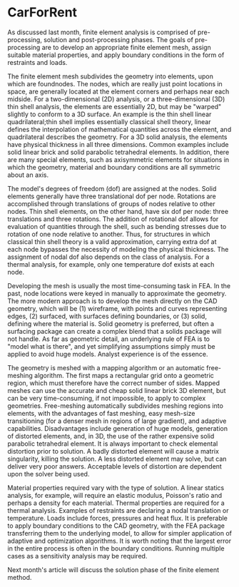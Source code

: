 CarForRent
==========

As discussed last month, finite element analysis is comprised of pre-processing, solution and post-processing phases. The goals of pre-processing are to develop an appropriate finite element mesh, assign suitable material properties, and apply boundary conditions in the form of restraints and loads.

The finite element mesh subdivides the geometry into elements, upon which are foundnodes. The nodes, which are really just point locations in space, are generally located at the element corners and perhaps near each midside. For a two-dimensional (2D) analysis, or a three-dimensional (3D) thin shell analysis, the elements are essentially 2D, but may be "warped" slightly to conform to a 3D surface. An example is the thin shell linear quadrilateral;thin shell implies essentially classical shell theory, linear defines the interpolation of mathematical quantities across the element, and quadrilateral describes the geometry. For a 3D solid analysis, the elements have physical thickness in all three dimensions. Common examples include solid linear brick and solid parabolic tetrahedral elements. In addition, there are many special elements, such as axisymmetric elements for situations in which the geometry, material and boundary conditions are all symmetric about an axis.

The model's degrees of freedom (dof) are assigned at the nodes. Solid elements generally have three translational dof per node. Rotations are accomplished through translations of groups of nodes relative to other nodes. Thin shell elements, on the other hand, have six dof per node: three translations and three rotations. The addition of rotational dof allows for evaluation of quantities through the shell, such as bending stresses due to rotation of one node relative to another. Thus, for structures in which classical thin shell theory is a valid approximation, carrying extra dof at each node bypasses the necessity of modeling the physical thickness. The assignment of nodal dof also depends on the class of analysis. For a thermal analysis, for example, only one temperature dof exists at each node.

Developing the mesh is usually the most time-consuming task in FEA. In the past, node locations were keyed in manually to approximate the geometry. The more modern approach is to develop the mesh directly on the CAD geometry, which will be (1) wireframe, with points and curves representing edges, (2) surfaced, with surfaces defining boundaries, or (3) solid, defining where the material is. Solid geometry is preferred, but often a surfacing package can create a complex blend that a solids package will not handle. As far as geometric detail, an underlying rule of FEA is to "model what is there", and yet simplifying assumptions simply must be applied to avoid huge models. Analyst experience is of the essence.

The geometry is meshed with a mapping algorithm or an automatic free-meshing algorithm. The first maps a rectangular grid onto a geometric region, which must therefore have the correct number of sides. Mapped meshes can use the accurate and cheap solid linear brick 3D element, but can be very time-consuming, if not impossible, to apply to complex geometries. Free-meshing automatically subdivides meshing regions into elements, with the advantages of fast meshing, easy mesh-size transitioning (for a denser mesh in regions of large gradient), and adaptive capabilities. Disadvantages include generation of huge models, generation of distorted elements, and, in 3D, the use of the rather expensive solid parabolic tetrahedral element. It is always important to check elemental distortion prior to solution. A badly distorted element will cause a matrix singularity, killing the solution. A less distorted element may solve, but can deliver very poor answers. Acceptable levels of distortion are dependent upon the solver being used.

Material properties required vary with the type of solution. A linear statics analysis, for example, will require an elastic modulus, Poisson's ratio and perhaps a density for each material. Thermal properties are required for a thermal analysis. Examples of restraints are declaring a nodal translation or temperature. Loads include forces, pressures and heat flux. It is preferable to apply boundary conditions to the CAD geometry, with the FEA package transferring them to the underlying model, to allow for simpler application of adaptive and optimization algorithms. It is worth noting that the largest error in the entire process is often in the boundary conditions. Running multiple cases as a sensitivity analysis may be required.

Next month's article will discuss the solution phase of the finite element method.
